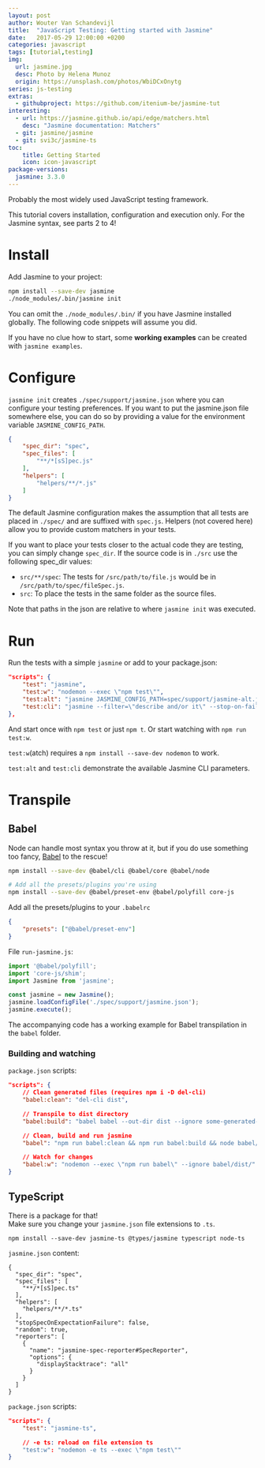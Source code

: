 ```yaml
---
layout: post
author: Wouter Van Schandevijl
title:  "JavaScript Testing: Getting started with Jasmine"
date:   2017-05-29 12:00:00 +0200
categories: javascript
tags: [tutorial,testing]
img:
  url: jasmine.jpg
  desc: Photo by Helena Munoz
  origin: https://unsplash.com/photos/WbiDCxOnytg
series: js-testing
extras:
  - githubproject: https://github.com/itenium-be/jasmine-tut
interesting:
  - url: https://jasmine.github.io/api/edge/matchers.html
    desc: "Jasmine documentation: Matchers"
  - git: jasmine/jasmine
  - git: svi3c/jasmine-ts
toc:
    title: Getting Started
    icon: icon-javascript
package-versions:
  jasmine: 3.3.0
---
```


Probably the most widely used JavaScript testing framework.

This tutorial covers installation, configuration and execution only.
For the Jasmine syntax, see parts 2 to 4!

<!--more-->

# Install

Add Jasmine to your project:

```sh
npm install --save-dev jasmine
./node_modules/.bin/jasmine init
```

You can omit the `./node_modules/.bin/` if you have Jasmine installed globally.
The following code snippets will assume you did.

If you have no clue how to start, some **working examples** can be created with `jasmine examples`.



# Configure

`jasmine init` creates `./spec/support/jasmine.json` where you can configure your testing preferences.
If you want to put the jasmine.json file somewhere else, you can do so 
by providing a value for the environment variable `JASMINE_CONFIG_PATH`.

```json
{
	"spec_dir": "spec",
	"spec_files": [
		"**/*[sS]pec.js"
	],
	"helpers": [
		"helpers/**/*.js"
	]
}
```

The default Jasmine configuration makes the assumption that 
all tests are placed in `./spec/` and are suffixed with `spec.js`.
Helpers (not covered here) allow you to provide custom matchers in your tests.

If you want to place your tests closer to the actual code they are testing, you can
simply change `spec_dir`. If the source code is in `./src` use the following spec_dir values:
- `src/**/spec`: The tests for `/src/path/to/file.js` would be in `/src/path/to/spec/fileSpec.js`.
- `src`: To place the tests in the same folder as the source files.

Note that paths in the json are relative to where `jasmine init` was executed.



# Run

Run the tests with a simple `jasmine` or add to your package.json:

```json
"scripts": {
	"test": "jasmine",
	"test:w": "nodemon --exec \"npm test\"",
	"test:alt": "jasmine JASMINE_CONFIG_PATH=spec/support/jasmine-alt.json",
	"test:cli": "jasmine --filter=\"describe and/or it\" --stop-on-failure=true --no-color --random=true -seed=7337"
},
```

And start once with `npm test` or just `npm t`. Or start watching with `npm run test:w`.

`test:w`(atch) requires a `npm install --save-dev nodemon` to work.

`test:alt` and `test:cli` demonstrate the available Jasmine CLI parameters.


# Transpile

## Babel

Node can handle most syntax you throw at it, but if you do use
something too fancy, [Babel][babel-setup] to the rescue!

```sh
npm install --save-dev @babel/cli @babel/core @babel/node

# Add all the presets/plugins you're using
npm install --save-dev @babel/preset-env @babel/polyfill core-js
```

Add all the presets/plugins to your `.babelrc`
```json
{
	"presets": ["@babel/preset-env"]
}
```

File `run-jasmine.js`:  
```js
import '@babel/polyfill';
import 'core-js/shim';
import Jasmine from 'jasmine';

const jasmine = new Jasmine();
jasmine.loadConfigFile('./spec/support/jasmine.json');
jasmine.execute();
```

The accompanying code has a working example for Babel transpilation in the `babel` folder.

### Building and watching

`package.json` scripts:  
```json
"scripts": {
    // Clean generated files (requires npm i -D del-cli)
    "babel:clean": "del-cli dist",

    // Transpile to dist directory
    "babel:build": "babel babel --out-dir dist --ignore some-generated-dir/",

    // Clean, build and run jasmine
    "babel": "npm run babel:clean && npm run babel:build && node babel/dist/run-jasmine.js",

    // Watch for changes
    "babel:w": "nodemon --exec \"npm run babel\" --ignore babel/dist/"
}
```



## TypeScript

There is a package for that!  
Make sure you change your `jasmine.json` file extensions to `.ts`.

```
npm install --save-dev jasmine-ts @types/jasmine typescript node-ts
```

`jasmine.json` content:  
```
{
  "spec_dir": "spec",
  "spec_files": [
    "**/*[sS]pec.ts"
  ],
  "helpers": [
    "helpers/**/*.ts"
  ],
  "stopSpecOnExpectationFailure": false,
  "random": true,
  "reporters": [
    {
      "name": "jasmine-spec-reporter#SpecReporter",
      "options": {
        "displayStacktrace": "all"
      }
    }
  ]
}
```


`package.json` scripts:  
```json
"scripts": {
    "test": "jasmine-ts",

    // -e ts: reload on file extension ts
    "test:w": "nodemon -e ts --exec \"npm test\""
}
```


[babel-setup]: http://babeljs.io/docs/setup

